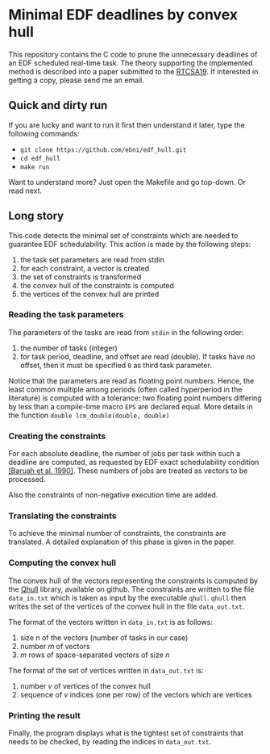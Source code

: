 # Minimal EDF deadlines by convex hull

This repository contains the C code to prune the unnecessary deadlines of an EDF scheduled real-time task. The theory supporting the implemented method is described into a paper submitted to the [RTCSA19](https://rtcsa2019.github.io/index/). If interested in getting a copy, please send me an email.

## Quick and dirty run

If you are lucky and want to run it first then understand it later, type
the following commands:

- `git clone https://github.com/ebni/edf_hull.git`
- `cd edf_hull`
- `make run`

Want to understand more? Just open the Makefile and go top-down. Or read next.

## Long story

This code detects the minimal set of constraints which are needed to
guarantee EDF schedulability. This action is made by the following steps:

1. the task set parameters are read from stdin
1. for each constraint, a vector is created
1. the set of constraints is transformed
1. the convex hull of the constraints is computed
1. the vertices of the convex hull are printed

### Reading the task parameters

The parameters of the tasks are read from `stdin` in the following order:

1. the number of tasks (integer)
1. for task period, deadline, and offset are read (double). If tasks have no offset, then it must be specified `0` as third task parameter.

Notice that the parameters are read as floating point numbers. Hence,
the least common multiple among periods (often called hyperperiod in
the literature) is computed with a tolerance: two floating point
numbers differing by less than a compile-time macro `EPS` are declared
equal. More details in the function `double lcm_double(double, double)`

### Creating the constraints

For each absolute deadline, the number of jobs per task within such a
deadline are computed, as requested by EDF exact schedulability
condition [[Baruah et al. 1990]](https://doi.org/10.1109/REAL.1990.128746). These numbers of jobs are treated as vectors to be processed.

Also the constraints of non-negative execution time are added.

### Translating the constraints

To achieve the minimal number of constraints, the constraints are
translated. A detailed explanation of this phase is given in the paper.

### Computing the convex hull

The convex hull of the vectors representing the constraints is computed by the [Qhull](https://github.com/qhull/qhull) library, available on github. The constraints are written to the file `data_in.txt` which is taken as input by the executable `qhull`. `qhull` then writes the set of the vertices of the convex hull in the file `data_out.txt`.

The format of the vectors written in `data_in.txt` is as follows:

1. size _n_ of the vectors (number of tasks in our case)
1. number _m_ of vectors
1. _m_ rows of space-separated vectors of size _n_

The format of the set of vertices written in `data_out.txt` is:

1. number _v_ of vertices of the convex hull
1. sequence of _v_ indices (one per row) of the vectors which are vertices

### Printing the result

Finally, the program displays what is the tightest set of constraints that needs to be checked, by reading the indices in `data_out.txt`.
